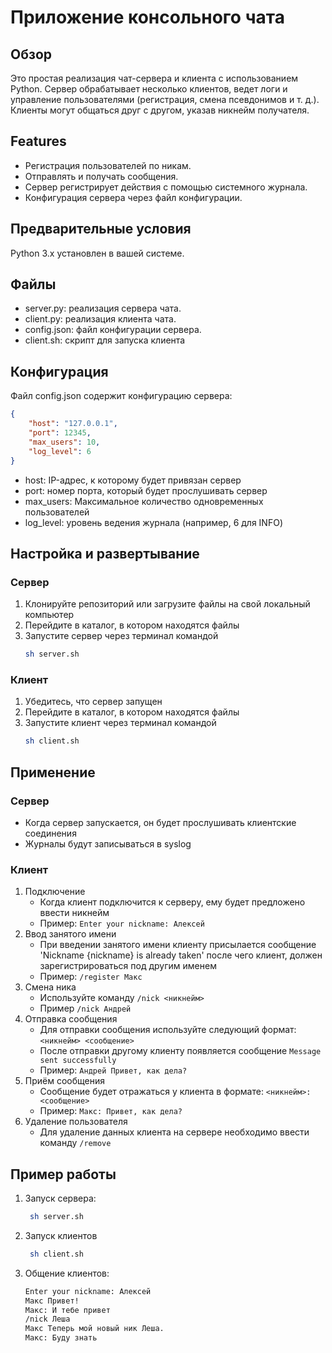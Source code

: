 # Приложение консольного чата

## Обзор
Это простая реализация чат-сервера и клиента с использованием Python. Сервер обрабатывает несколько клиентов, ведет логи и управление пользователями (регистрация, смена псевдонимов и т. д.). Клиенты могут общаться друг с другом, указав никнейм получателя.

## Features
- Регистрация пользователей по никам.
- Отправлять и получать сообщения.
- Сервер регистрирует действия с помощью системного журнала.
- Конфигурация сервера через файл конфигурации.

## Предварительные условия
Python 3.x установлен в вашей системе.

## Файлы
- server.py: реализация сервера чата.
- client.py: реализация клиента чата.
- config.json: файл конфигурации сервера.
- client.sh: скрипт для запуска клиента

## Конфигурация
Файл config.json содержит конфигурацию сервера:
```json
{
    "host": "127.0.0.1",
    "port": 12345,
    "max_users": 10,
    "log_level": 6
}
```
- host: IP-адрес, к которому будет привязан сервер
- port: номер порта, который будет прослушивать сервер
- max_users: Максимальное количество одновременных пользователей
- log_level: уровень ведения журнала (например, 6 для INFO)

## Настройка и развертывание

### Сервер
1. Клонируйте репозиторий или загрузите файлы на свой локальный компьютер
2. Перейдите в каталог, в котором находятся файлы
3. Запустите сервер через терминал командой
    ```sh
    sh server.sh
    ```

### Клиент
1. Убедитесь, что сервер запущен
2. Перейдите в каталог, в котором находятся файлы
3. Запустите клиент через терминал командой
    ```sh
    sh client.sh
    ```
## Применение
### Сервер
- Когда сервер запускается, он будет прослушивать клиентские соединения
- Журналы будут записываться в syslog

### Клиент
1. Подключение
   - Когда клиент подключится к серверу, ему будет предложено ввести никнейм
   - Пример: `Enter your nickname: Алексей`
2. Ввод занятого имени
   - При введении занятого имени клиенту присылается сообщение 'Nickname {nickname} is already taken' после чего клиент, должен зарегистрироваться под другим именем
   - Пример: `/register Макс`
3. Смена ника
   - Используйте команду `/nick <никнейм>`
   - Пример `/nick Андрей`
4. Отправка сообщения
   - Для отправки сообщения используйте следующий формат: `<никнейм> <сообщение>`
   - После отправки другому клиенту появляется сообщение `Message sent successfully`
   - Пример: `Андрей Привет, как дела?`
5. Приём сообщения
   - Сообщение будет отражаться у клиента в формате:  `<никнейм>: <сообщение>`
   - Пример: `Макс: Привет, как дела?`
6. Удаление пользователя
   - Для удаление данных клиента на сервере необходимо ввести команду `/remove`

## Пример работы
1. Запуск сервера:
   ```sh
    sh server.sh
   ```
2. Запуск клиентов
   ```sh
    sh client.sh
   ```
3. Общение клиентов:
   ```sh
   Enter your nickname: Алексей
   Макс Привет!
   Макс: И тебе привет
   /nick Леша
   Макс Теперь мой новый ник Леша.
   Макс: Буду знать
   ```
